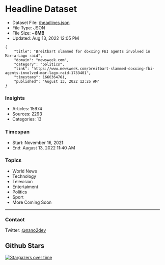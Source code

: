 # Headline Dataset

- Dataset File: [/headlines.json](https://raw.githubusercontent.com/fwd/news/master/headlines.json) 
- File Type: JSON
- File Size: ~**6MB**
- Updated: Aug 13, 2022 12:05 PM

```
{
    "title": "Breitbart slammed for doxxing FBI agents involved in Mar-a-Lago raid",
    "domain": "newsweek.com",
    "category": "politics",
    "link": "https://www.newsweek.com/breitbart-slammed-doxxing-fbi-agents-involved-mar-lago-raid-1733401",
    "timestamp": 1660364761,
    "published": "August 13, 2022 12:26 AM"
}
```

### Insights

- Articles: 15674
- Sources: 2293
- Categories: 13

### Timespan

- Start: November 16, 2021
- End: August 13, 2022 11:40 AM

### Topics

- World News
- Technology
- Television
- Entertaiment
- Politics
- Sport
- More Coming Soon

---

### Contact 

Twitter: [@nano2dev](https://twitter.com/nano2dev)

## Github Stars

[![Stargazers over time](https://starchart.cc/fwd/news.svg)](https://starchart.cc/fwd/news)
	